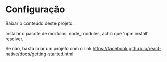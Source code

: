 # Configuração

Baixar o conteúdo deste projeto.

Instalar o pacote de modulos: node_modules, acho que 'npm install' resolver.

Se não, basta criar um projeto com o link https://facebook.github.io/react-native/docs/getting-started.html

